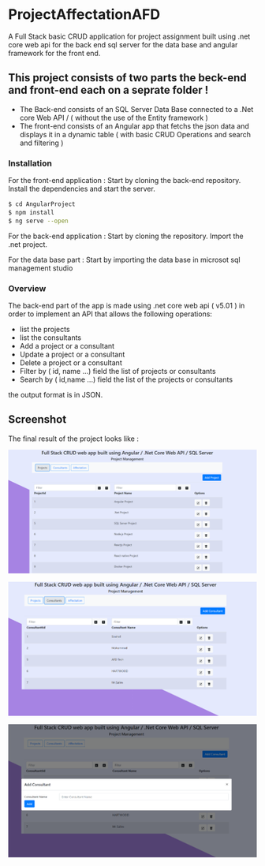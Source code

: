 # ProjectAffectationAFD
A Full Stack basic CRUD application for project assignment built using .net core web api for the back end sql server for the data base and angular framework for the front end.


## This project consists of two parts the beck-end and front-end each on a seprate folder !
- The Back-end consists of an SQL Server Data Base connected to a .Net core Web API / ( without the use of the Entity framework ) 
- The front-end consists of an Angular app that fetchs the json data and displays it in a dynamic table ( with basic CRUD Operations and search and filtering ) 


### Installation
For the front-end application : 
Start by cloning the back-end repository.
Install the dependencies and start the server.

```sh
$ cd AngularProject
$ npm install 
$ ng serve --open 
```

For the back-end application : 
Start by cloning the repository.
Import the .net project.

For the data base part : 
Start by importing the data base in microsot sql management studio
### Overview 

The back-end part of the app is made using .net core web api ( v5.01 ) in order to implement an API that allows the following operations:
- list the projects
- list the consultants 
- Add a project or a consultant
- Update a project or a consultant
- Delete a project or a consultant 
- Filter by ( id, name ...) field the list of projects or consultants
- Search by ( id,name ...) field the list of the projects or consultants

the output format is in JSON.

## Screenshot

The final result of the project looks like :

![](ScreenShots/1.PNG)

![](ScreenShots/2.PNG)

![](ScreenShots/3.PNG)

